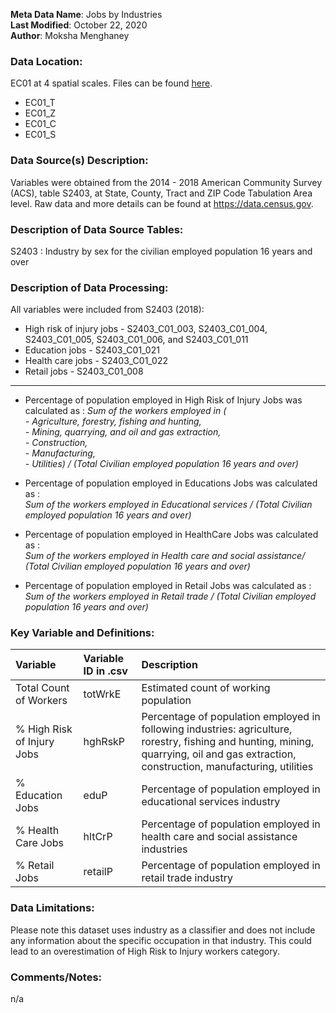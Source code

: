 **Meta Data Name**: Jobs by Industries  
**Last Modified**: October 22, 2020  
**Author**: Moksha Menghaney  

### Data Location: 
EC01 at 4 spatial scales. Files can be found [here](/data_final).
* EC01_T  
* EC01_Z  
* EC01_C  
* EC01_S  

### Data Source(s) Description:  
Variables were obtained from the 2014 - 2018 American Community Survey (ACS), table S2403, at State, County, Tract and ZIP Code Tabulation Area level. Raw data and more details can be found at https://data.census.gov.

### Description of Data Source Tables:
S2403 : Industry by sex for the civilian employed population 16 years and over 

### Description of Data Processing: 
All variables were included from S2403 (2018):

* High risk of injury jobs - S2403_C01_003, S2403_C01_004, S2403_C01_005, S2403_C01_006, and S2403_C01_011  
* Education jobs - S2403_C01_021 
* Health care jobs - S2403_C01_022  
* Retail jobs - S2403_C01_008  

----------
* Percentage of population employed in High Risk of Injury Jobs was calculated as : 
*Sum of the workers employed in (<br> 
		- Agriculture, forestry, fishing and hunting, <br>
		- Mining, quarrying, and oil and gas extraction,<br>
		- Construction,<br>
		- Manufacturing,<br>
		- Utilities) / (Total Civilian employed population 16 years and over)*

* Percentage of population employed in Educations Jobs was calculated as : <br>
*Sum of the workers employed in Educational services / (Total Civilian employed population 16 years and over)*
	
* Percentage of population employed in HealthCare Jobs was calculated as : <br>
*Sum of the workers employed in Health care and social assistance/ (Total Civilian employed population 16 years and over)*

* Percentage of population employed in Retail Jobs was calculated as : <br>
*Sum of the workers employed in Retail trade / (Total Civilian employed population 16 years and over)* 
        
### Key Variable and Definitions:
| Variable | Variable ID in .csv | Description |
|:---------|:--------------------|:------------|
| Total Count of Workers | totWrkE | Estimated count of working population |
| % High Risk of Injury Jobs  | hghRskP | Percentage of population employed in following industries: agriculture, rorestry, fishing and hunting, mining, quarrying,  oil and gas extraction, construction, manufacturing, utilities |
| % Education Jobs  | eduP | Percentage of population employed in educational services industry |
| % Health Care Jobs | hltCrP | Percentage of population employed in health care and social assistance industries |
| % Retail Jobs  | retailP | Percentage of population employed in retail trade industry |

### Data Limitations:
Please note this dataset uses industry as a classifier and does not include any information about the specific occupation in that industry. This could lead to an overestimation of High Risk to Injury workers category.

### Comments/Notes:
n/a
